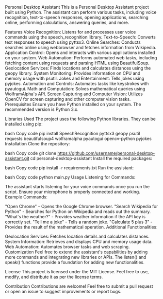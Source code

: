 Personal Desktop Assistant
This is a Personal Desktop Assistant project built using Python. The assistant can perform various tasks, including voice recognition, text-to-speech responses, opening applications, searching online, performing calculations, answering queries, and more.

Features
Voice Recognition: Listens for and processes user voice commands using the speech_recognition library.
Text-to-Speech: Converts text responses to speech using pyttsx3.
Online Searches: Conducts searches online using webbrowser and fetches information from Wikipedia.
Application Control: Opens and interacts with various applications installed on your system.
Web Automation: Performs automated web tasks, including fetching content using requests and parsing HTML using BeautifulSoup.
Geolocation Services: Finds locations and calculates distances using the geopy library.
System Monitoring: Provides information on CPU and memory usage with psutil.
Jokes and Entertainment: Tells jokes using pyjokes.
Automation and Controls: Automates tasks like keystrokes with pyautogui.
Math and Computation: Solves mathematical queries using WolframAlpha's API.
Screen Capturing and Computer Vision: Utilizes OpenCV for screen capturing and other computer vision tasks.
Prerequisites
Ensure you have Python installed on your system. The recommended version is Python 3.x.

Libraries Used
The project uses the following Python libraries. They can be installed using pip:

bash
Copy code
pip install SpeechRecognition pyttsx3 geopy psutil requests beautifulsoup4 wolframalpha pyautogui opencv-python pyjokes
Installation
Clone the repository:

bash
Copy code
git clone https://github.com/username/personal-desktop-assistant.git
cd personal-desktop-assistant
Install the required packages:

bash
Copy code
pip install -r requirements.txt
Run the assistant:

bash
Copy code
python main.py
Usage
Listening for Commands:

The assistant starts listening for your voice commands once you run the script.
Ensure your microphone is properly connected and working.
Example Commands:

"Open Chrome" - Opens the Google Chrome browser.
"Search Wikipedia for Python" - Searches for Python on Wikipedia and reads out the summary.
"What's the weather?" - Provides weather information if the API key is correctly set.
"Tell me a joke" - Tells a random joke.
"Calculate 5 plus 3" - Provides the result of the mathematical operation.
Additional Functionalities:

Geolocation Services: Fetches location details and calculates distances.
System Information: Retrieves and displays CPU and memory usage data.
Web Automation: Automates browser tasks and web scraping.
Customization
Feel free to extend the assistant's capabilities by adding more commands and integrating new libraries or APIs. The listen() and speak() functions provide a foundation for adding new functionalities.

License
This project is licensed under the MIT License. Feel free to use, modify, and distribute it as per the license terms.

Contribution
Contributions are welcome! Feel free to submit a pull request or open an issue to suggest improvements or report bugs.
